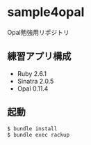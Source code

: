 # sample4opal

Opal勉強用リポジトリ

## 練習アプリ構成

- Ruby 2.6.1
- Sinatra 2.0.5
- Opal 0.11.4

## 起動

```
$ bundle install
$ bundle exec rackup
```
